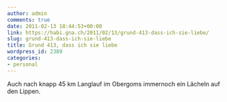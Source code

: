```yaml
---
author: admin
comments: true
date: 2011-02-13 18:44:53+00:00
link: https://habi.gna.ch/2011/02/13/grund-413-dass-ich-sie-liebe/
slug: grund-413-dass-ich-sie-liebe
title: Grund 413, dass ich sie liebe
wordpress_id: 2389
categories:
- personal
---
```



Auch nach knapp 45 km Langlauf im Obergoms immernoch ein Lächeln auf den Lippen.
  

